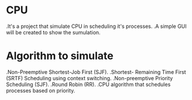 # CPU
.It's a project that simulate CPU in scheduling it's processes.
.A simple GUI will be created to show the sumulation.

# Algorithm to simulate
.Non-Preemptive Shortest-Job First (SJF).
.Shortest- Remaining Time First (SRTF) Scheduling using context switching.
.Non-preemptive Priority Scheduling (SJF).
.Round Robin (RR).
.CPU algorithm that schedules processes based on priority.


